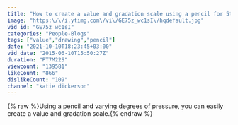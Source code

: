 ```yaml
---
title: "How to create a value and gradation scale using a pencil for 5th grade"
image: "https:\/\/i.ytimg.com\/vi\/GE75z_wc1sI\/hqdefault.jpg"
vid_id: "GE75z_wc1sI"
categories: "People-Blogs"
tags: ["value","drawing","pencil"]
date: "2021-10-10T18:23:45+03:00"
vid_date: "2015-06-10T15:50:27Z"
duration: "PT7M22S"
viewcount: "139581"
likeCount: "866"
dislikeCount: "109"
channel: "katie dickerson"
---
```

{% raw %}Using a pencil and varying degrees of pressure, you can easily create a value and gradation scale.{% endraw %}
